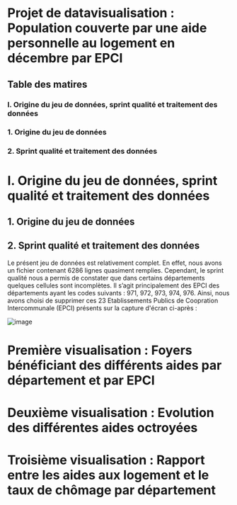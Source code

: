 # Projet de datavisualisation : Population couverte par une aide personnelle au logement en décembre par EPCI


## Table des matires
### I. Origine du jeu de données, sprint qualité et traitement des données
### 1. Origine du jeu de données
### 2. Sprint qualité et traitement des données







#

# I. Origine du jeu de données, sprint qualité et traitement des données



## 1. Origine du jeu de données


## 2. Sprint qualité et traitement des données

Le présent jeu de données est relativement complet. En effet, nous avons un fichier contenant 6286 lignes quasiment remplies. Cependant, le sprint qualité nous a permis de constater que dans certains départements quelques cellules sont incomplètes. Il s’agit principalement des EPCI des départements ayant les codes suivants : 971, 972, 973, 974, 976.
Ainsi, nous avons choisi de supprimer ces 23 Etablissements Publics de Coopration Intercommunale (EPCI) présents sur la capture d'écran ci-après :

![image](https://user-images.githubusercontent.com/121296617/212471136-f34dd37f-4d17-45a0-b012-2d02607d0925.png)



# Première visualisation : Foyers bénéficiant des différents aides par département et par EPCI





# Deuxième visualisation : Evolution des différentes aides octroyées


# Troisième visualisation : Rapport entre les aides aux logement et le taux de chômage par département
